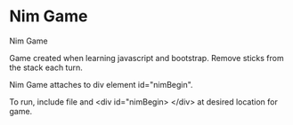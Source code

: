 Nim Game
========

Nim Game

Game created when learning javascript and bootstrap. Remove sticks from the stack each turn. 
 
Nim Game attaches to div element id="nimBegin".

To run, include file and &lt;div id="nimBegin&gt; &lt;/div&gt; at desired location for game.
